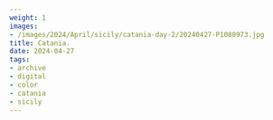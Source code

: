 ```yaml
---
weight: 1
images:
- /images/2024/April/sicily/catania-day-2/20240427-P1080973.jpg
title: Catania.
date: 2024-04-27
tags:
- archive
- digital
- color
- catania
- sicily
---
```


